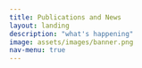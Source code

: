 ```yaml
---
title: Publications and News
layout: landing
description: "what's happening"
image: assets/images/banner.png
nav-menu: true
---
```

<div id="main">
</div>